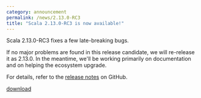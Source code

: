 ```yaml
---
category: announcement
permalink: /news/2.13.0-RC3
title: "Scala 2.13.0-RC3 is now available!"
---
```

Scala 2.13.0-RC3 fixes a few late-breaking bugs.

If no major problems are found in this release candidate, we will re-release it as 2.13.0.  In the meantime, we'll be working primarily on documentation and on helping the ecosystem upgrade.

For details, refer to the [release notes](https://github.com/scala/scala/releases/tag/v2.13.0-RC3) on GitHub.

[download](https://www.scala-lang.org/download/2.13.0-RC3.html)
